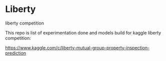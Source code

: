 # Liberty
liberty competition

This repo is list of experimentation done and models build for kaggle liberty competition:

https://www.kaggle.com/c/liberty-mutual-group-property-inspection-prediction
